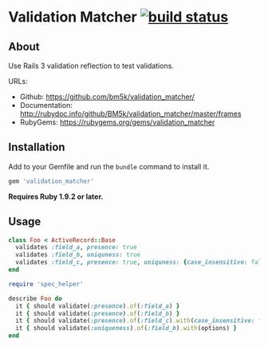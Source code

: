 Validation Matcher [![build status][status-image]][ci]
======================================================

About
-----

Use Rails 3 validation reflection to test validations.

URLs:

- Github:             https://github.com/bm5k/validation_matcher/
- Documentation:      http://rubydoc.info/github/BM5k/validation_matcher/master/frames
- RubyGems:           https://rubygems.org/gems/validation_matcher

Installation
------------

Add to your Gemfile and run the `bundle` command to install it.

  ```ruby
  gem 'validation_matcher'
  ```

**Requires Ruby 1.9.2 or later.**

Usage
-----

  ```ruby
  class Foo < ActiveRecord::Base
    validates :field_a, presence: true
    validates :field_b, uniquness: true
    validates :field_c, presence: true, uniquness: {case_insensitive: false}
  end

  require 'spec_helper'

  describe Foo do
    it { should validate(:presence).of(:field_a) }
    it { should validate(:presence).of(:field_b) }
    it { should validate(:presence).of(:field_c).with(case_insensitive: false) }
    it { should validate(:uniqueness).of(:field_b).with(options) }
  end
  ```

<!-- links -->
[ci]: http://travis-ci.org/BM5k/validation_matcher "build status"

<!-- images -->
[status-image]: https://secure.travis-ci.org/BM5k/validation_matcher.png?branch=master
